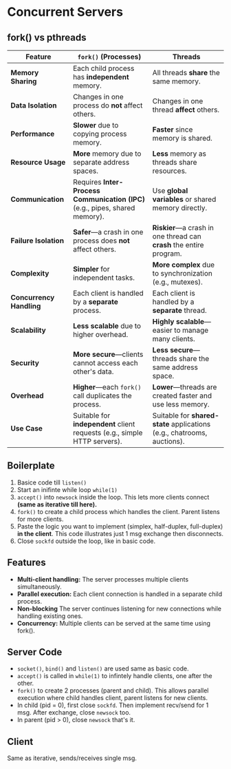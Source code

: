 # Concurrent Servers

## fork() vs pthreads

| **Feature**                | **`fork()` (Processes)**                       | **Threads**                            |
|----------------------------|-----------------------------------------------|----------------------------------------|
| **Memory Sharing**         | Each child process has **independent** memory. | All threads **share** the same memory. |
| **Data Isolation**         | Changes in one process do **not** affect others. | Changes in one thread **affect** others. |
| **Performance**            | **Slower** due to copying process memory.      | **Faster** since memory is shared.     |
| **Resource Usage**         | **More** memory due to separate address spaces. | **Less** memory as threads share resources. |
| **Communication**          | Requires **Inter-Process Communication (IPC)** (e.g., pipes, shared memory). | Use **global variables** or shared memory directly. |
| **Failure Isolation**      | **Safer**—a crash in one process does **not** affect others. | **Riskier**—a crash in one thread can **crash** the entire program. |
| **Complexity**             | **Simpler** for independent tasks.             | **More complex** due to synchronization (e.g., mutexes). |
| **Concurrency Handling**   | Each client is handled by a **separate** process. | Each client is handled by a **separate** thread. |
| **Scalability**            | **Less scalable** due to higher overhead.      | **Highly scalable**—easier to manage many clients. |
| **Security**               | **More secure**—clients cannot access each other's data. | **Less secure**—threads share the same address space. |
| **Overhead**               | **Higher**—each `fork()` call duplicates the process. | **Lower**—threads are created faster and use less memory. |
| **Use Case**               | Suitable for **independent** client requests (e.g., simple HTTP servers). | Suitable for **shared-state** applications (e.g., chatrooms, auctions). |

## Boilerplate

1. Basice code till `listen()`
2. Start an inifinte while loop `while(1)`
3. `accept()` into `newsock` inside the loop. This lets more clients connect **(same as iterative till here).**
4. `fork()` to create a child process which handles the client. Parent listens for more clients.
4. Paste the logic you want to implement (simplex, half-duplex, full-duplex) **in the client**. This code illustrates just 1 msg exchange then disconnects.
6. Close `sockfd` outside the loop, like in basic code.

## Features

- **Multi-client handling:** The server processes multiple clients simultaneously.
- **Parallel execution:** Each client connection is handled in a separate child process.
- **Non-blocking** The server continues listening for new connections while handling existing ones.
- **Concurrency:** Multiple clients can be served at the same time using fork().

## Server Code

- `socket()`, `bind()` and `listen()` are used same as basic code.
- `accept()` is called in `while(1)` to infintely handle clients, one after the other.
- `fork()` to create 2 processes (parent and child). This allows parallel execution where child handles client, parent listens for new clients.
- In child (pid = 0), first close `sockfd`. Then implement recv/send for 1 msg. After exchange, close `newsock` too.
- In parent (pid > 0), close `newsock` that's it.

## Client

Same as iterative, sends/receives single msg.
